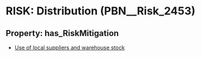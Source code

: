 # RISK: __Distribution__ (PBN__Risk_2453)

## Property: has_RiskMitigation

* [Use of local suppliers and warehouse stock](PBN__Mitigation_132)

